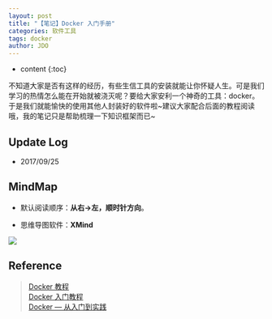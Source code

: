 ```yaml
---
layout: post
title: "【笔记】Docker 入门手册"
categories: 软件工具
tags: docker
author: JDO
---
```


* content
{:toc}

不知道大家是否有这样的经历，有些生信工具的安装就能让你怀疑人生。可是我们学习的热情怎么能在开始就被浇灭呢？要给大家安利一个神奇的工具：docker。于是我们就能愉快的使用其他人封装好的软件啦~建议大家配合后面的教程阅读哦，我的笔记只是帮助梳理一下知识框架而已~




## Update Log
- 2017/09/25

## MindMap
* 默认阅读顺序：**从右→左，顺时针方向**。

* 思维导图软件：**XMind**

![](https://raw.githubusercontent.com/woaielf/woaielf.github.io/master/_posts/Pic/1709/170925-1.png)

## Reference
> [Docker 教程](http://www.runoob.com/docker/docker-tutorial.html) <br>
[Docker 入门教程](http://www.docker.org.cn/book/docker/what-is-docker-16.html) <br>
[Docker — 从入门到实践](https://www.gitbook.com/book/yeasy/docker_practice/details)



